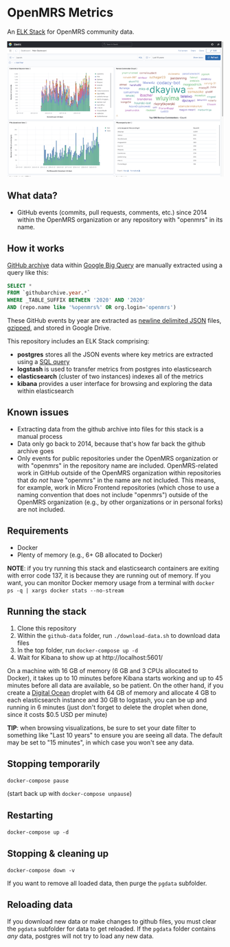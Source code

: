 # OpenMRS Metrics

An [ELK Stack](https://www.elastic.co/what-is/elk-stack) for OpenMRS community data.

![OpenMRS Metrics](images/openmrs-metrics.png)

## What data?

- GitHub events (commits, pull requests, comments, etc.) since 2014 within the
  OpenMRS organization or any repository with "openmrs" in its name.

## How it works

[GitHub archive](https://www.gharchive.org/) data within
[Google Big Query](https://cloud.google.com/bigquery) are manually extracted using
a query like this:

```sql
SELECT *
FROM `githubarchive.year.*`
WHERE _TABLE_SUFFIX BETWEEN '2020' AND '2020'
AND (repo.name like '%openmrs%' OR org.login='openmrs')
```

These GitHub events by year are extracted as [newline delimited JSON](http://ndjson.org/)
files, [gzipped](https://www.gzip.org/), and stored in Google Drive.

This repository includes an ELK Stack comprising:

- **postgres** stores all the JSON events where key metrics are extracted using
  a [SQL query](postgres/docker-entrypoint-initdb.d/04-metrics.sql)
- **logstash** is used to transfer metrics from postgres into elasticsearch
- **elasticsearch** (cluster of two instances) indexes all of the metrics
- **kibana** provides a user interface for browsing and exploring the data
  within elasticsearch

## Known issues

- Extracting data from the github archive into files for this stack is a manual process
- Data only go back to 2014, because that's how far back the github archive goes
- Only events for public repositories under the OpenMRS organization or with "openmrs" in
  the repository name are included. OpenMRS-related work in GitHub outside of the OpenMRS
  organization within repositories that do _not_ have "openmrs" in the name are not
  included. This means, for example, work in Micro Frontend repositories (which chose
  to use a naming convention that does not include "openmrs") outside of the
  OpenMRS organization (e.g., by other organizations or in personal forks) are not
  included.

## Requirements

- Docker
- Plenty of memory (e.g., 6+ GB allocated to Docker)

**NOTE**: if you try running this stack and elasticsearch containers are exiting with
error code 137, it is because they are running out of memory. If you want, you can monitor
Docker memory usage from a terminal with `docker ps -q | xargs docker stats --no-stream`

## Running the stack

1. Clone this repository
2. Within the `github-data` folder, run `./download-data.sh` to download data files
3. In the top folder, run `docker-compose up -d`
4. Wait for Kibana to show up at http://localhost:5601/

On a machine with 16 GB of memory (6 GB and 3 CPUs allocated to Docker), it takes up
to 10 minutes before Kibana starts working and up to 45 minutes before all data are
available, so be patient. On the other hand, if you create a
[Digital Ocean](https://digitalocean.com) droplet with 64 GB of memory and allocate 4 GB
to each elasticsearch instance and 30 GB to logstash, you can be up and running in 6 minutes
(just don't forget to delete the droplet when done, since it costs \$0.5 USD per minute)

**TIP**: when browsing visualizations, be sure to set your date filter to something like
"Last 10 years" to ensure you are seeing all data. The default may be set to "15
minutes", in which case you won't see any data.

## Stopping temporarily

`docker-compose pause`

(start back up with `docker-compose unpause`)

## Restarting

`docker-compose up -d`

## Stopping & cleaning up

`docker-compose down -v`

If you want to remove all loaded data, then purge the `pgdata` subfolder.

## Reloading data

If you download new data or make changes to github files, you must clear the
`pgdata` subfolder for data to get reloaded. If the `pgdata` folder contains _any_
data, postgres will not try to load any new data.
